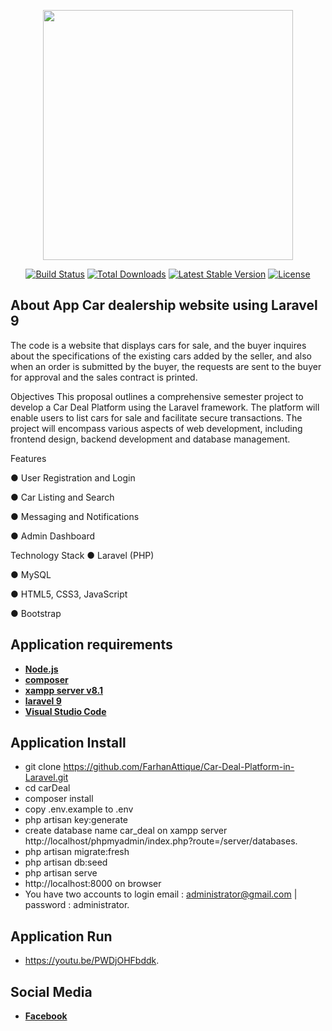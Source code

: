 <p align="center"><a href="https://laravel.com" target="_blank"><img src="https://raw.githubusercontent.com/laravel/art/master/logo-lockup/5%20SVG/2%20CMYK/1%20Full%20Color/laravel-logolockup-cmyk-red.svg" width="400"></a></p>

<p align="center">
<a href="https://travis-ci.org/laravel/framework"><img src="https://travis-ci.org/laravel/framework.svg" alt="Build Status"></a>
<a href="https://packagist.org/packages/laravel/framework"><img src="https://img.shields.io/packagist/dt/laravel/framework" alt="Total Downloads"></a>
<a href="https://packagist.org/packages/laravel/framework"><img src="https://img.shields.io/packagist/v/laravel/framework" alt="Latest Stable Version"></a>
<a href="https://packagist.org/packages/laravel/framework"><img src="https://img.shields.io/packagist/l/laravel/framework" alt="License"></a>
</p>

## About App Car dealership website using Laravel 9

The code is a website that displays cars for sale, and the buyer inquires about the specifications of the existing cars added by the seller, and also when an order is submitted by the buyer, the requests are sent to the buyer for approval and the sales contract is printed.

Objectives
This proposal outlines a comprehensive semester project to develop a Car Deal Platform using the Laravel framework. The platform will enable users to list cars for sale and facilitate secure transactions. The project will encompass various aspects of web development, including frontend design, backend development and database management.

Features

●	User Registration and Login

●	Car Listing and Search

●	Messaging and Notifications

●	Admin Dashboard

Technology Stack
●	Laravel (PHP)

●	MySQL

●	HTML5, CSS3, JavaScript

●	Bootstrap



## Application requirements

- **[Node.js](https://nodejs.org/en/)**
- **[composer](https://getcomposer.org/)**
- **[xampp server v8.1](https://www.apachefriends.org/index.html)**
- **[laravel 9](https://laravel.com/)**
- **[Visual Studio Code](https://code.visualstudio.com/)**

## Application Install
- git clone https://github.com/FarhanAttique/Car-Deal-Platform-in-Laravel.git
- cd carDeal
- composer install
- copy .env.example to .env
- php artisan key:generate
- create database name car_deal on xampp server http://localhost/phpmyadmin/index.php?route=/server/databases.
- php artisan migrate:fresh
- php artisan db:seed
- php artisan serve
- http://localhost:8000 on browser
- You have two accounts to login email : administrator@gmail.com | password : administrator.

## Application Run
- https://youtu.be/PWDjOHFbddk.

## Social Media
- **[Facebook](https://www.facebook.com/profile.php?id=100009431870613)**

